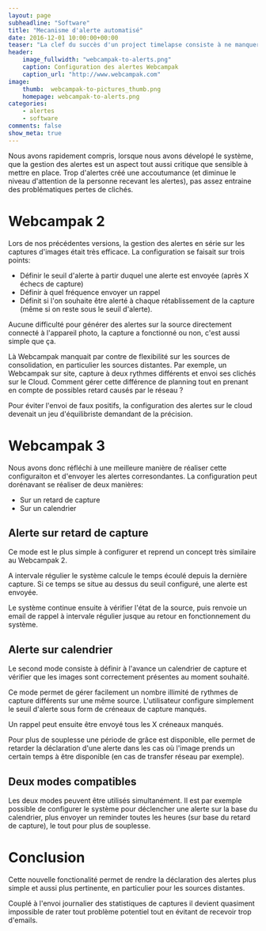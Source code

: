 ```yaml
---
layout: page
subheadline: "Software"
title: "Mecanisme d'alerte automatisé"
date: 2016-12-01 10:00:00+00:00
teaser: "La clef du succès d'un project timelapse consiste à ne manquer ou ne perdre aucune image pendant toute la durée de l'installation. Les mécanismes d'alerte jouent un rôle clef car ils vous permette d'être informés du moindre soucis de capture. Dans ce billet nous allons détailler comment le Webcampak gère cet aspect et les améliorations que nous avons apporté au système."
header:
    image_fullwidth: "webcampak-to-alerts.png"
    caption: Configuration des alertes Webcampak
    caption_url: "http://www.webcampak.com"
image:
    thumb:  webcampak-to-pictures_thumb.png
    homepage: webcampak-to-alerts.png
categories:
    - alertes
    - software
comments: false
show_meta: true
---
```


Nous avons rapidement compris, lorsque nous avons dévelopé le système, que la gestion des alertes est un aspect tout aussi critique que sensible à mettre en place. Trop d'alertes créé une accoutumance (et diminue le niveau d'attention de la personne recevant les alertes), pas assez entraine des problématiques pertes de clichés. 

# Webcampak 2

Lors de nos précédentes versions, la gestion des alertes en série sur les captures d'images était très efficace. La configuration se faisait sur trois points:

* Définir le seuil d'alerte à partir duquel une alerte est envoyée (après X échecs de capture)
* Définir à quel fréquence envoyer un rappel
* Définit si l'on souhaite être alerté à chaque rétablissement de la capture (même si on reste sous le seuil d'alerte).

Aucune difficulté pour générer des alertes sur la source directement connecté à l'appareil photo, la capture a fonctionné ou non, c'est aussi simple que ça.

Là Webcampak manquait par contre de flexibilité sur les sources de consolidation, en particulier les sources distantes. Par exemple, un Webcampak sur site, capture à deux rythmes différents et envoi ses clichés sur le Cloud. Comment gérer cette différence de planning tout en prenant en compte de possibles retard causés par le réseau ?

Pour éviter l'envoi de faux positifs, la configuration des alertes sur le cloud devenait un jeu d'équilibriste demandant de la précision. 

# Webcampak 3

Nous avons donc réfléchi à une meilleure manière de réaliser cette configuraiton et d'envoyer les alertes corresondantes. La configuration peut dorénavant se réaliser de deux manières: 

* Sur un retard de capture
* Sur un calendrier

## Alerte sur retard de capture

Ce mode est le plus simple à configurer et reprend un concept très similaire au Webcampak 2. 

A intervale régulier le système calcule le temps écoulé depuis la dernière capture. Si ce temps se situe au dessus du seuil configuré, une alerte est envoyée.

Le système continue ensuite à vérifier l'état de la source, puis renvoie un email de rappel à intervale régulier jusque au retour en fonctionnement du système.

## Alerte sur calendrier

Le second mode consiste à définir à l'avance un calendrier de capture et vérifier que les images sont correctement présentes au moment souhaité. 

Ce mode permet de gérer facilement un nombre illimité de rythmes de capture différents sur une même source. L'utilisateur configure simplement le seuil d'alerte sous form de créneaux de capture manqués.

Un rappel peut ensuite être envoyé tous les X créneaux manqués.

Pour plus de souplesse une période de grâce est disponible, elle permet de retarder la déclaration d'une alerte dans les cas où l'image prends un certain temps à être disponible (en cas de transfer réseau par exemple). 

## Deux modes compatibles

Les deux modes peuvent être utilisés simultanément. Il est par exemple possible de configurer le système pour déclencher une alerte sur la base du calendrier, plus envoyer un reminder toutes les heures (sur base du retard de capture), le tout pour plus de souplesse.

# Conclusion

Cette nouvelle fonctionalité permet de rendre la déclaration des alertes plus simple et aussi plus pertinente, en particulier pour les sources distantes.

Couplé à l'envoi journalier des statistiques de captures il devient quasiment impossible de rater tout problème potentiel tout en évitant de recevoir trop d'emails. 

